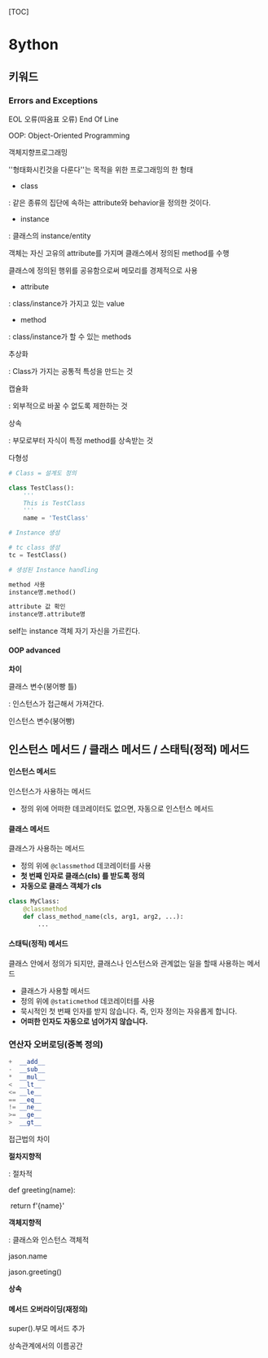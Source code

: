 [TOC]

# 8ython

##  키워드





### Errors and Exceptions



 EOL 오류(따옴표 오류)  End Of Line



OOP:  Object-Oriented Programming

객체지향프로그래밍



''형태화시킨것을 다룬다''는 목적을 위한 프로그래밍의 한 형태



- class

: 같은 종류의 집단에 속하는 attribute와 behavior을 정의한 것이다.



- instance

: 클래스의 instance/entity

객체는 자신 고유의 attribute를 가지며 클래스에서 정의된 method를 수행

클래스에 정의된 행위를 공유함으로써 메모리를 경제적으로 사용



- attribute

: class/instance가 가지고 있는 value



- method

: class/instance가 할 수 있는 methods





추상화

: Class가 가지는 공통적 특성을 만드는 것



캡슐화

: 외부적으로 바꿀 수 없도록 제한하는 것



상속

: 부모로부터 자식이 특정 method를 상속받는 것



다형성



```python
# Class = 설계도 정의

class TestClass(): 
    '''
    This is TestClass
    '''
    name = 'TestClass'

```



```python
# Instance 생성

# tc class 생성
tc = TestClass()
```



```python
# 생성된 Instance handling

method 사용
instance명.method()

attribute 값 확인
instance명.attribute명
```



self는 instance 객체 자기 자신을 가르킨다.





####  OOP advanced



**차이**

클래스 변수(붕어빵 틀)

: 인스턴스가 접근해서 가져간다.

인스턴스 변수(붕어빵)







## 인스턴스 메서드 / 클래스 메서드 / 스태틱(정적) 메서드

#### 인스턴스 메서드

인스턴스가 사용하는 메서드

- 정의 위에 어떠한 데코레이터도 없으면, 자동으로 인스턴스 메서드





#### 클래스 메서드

클래스가 사용하는 메서드

- 정의 위에 `@classmethod` 데코레이터를 사용
- **첫 번째 인자로 클래스(cls) 를 받도록 정의**
- **자동으로 클래스 객체가 cls**



```python
class MyClass:
    @classmethod
    def class_method_name(cls, arg1, arg2, ...):
        ...
```



#### 스태틱(정적) 메서드

클래스 안에서 정의가 되지만, 클래스나 인스턴스와 관계없는 일을 할때 사용하는 메서드

- 클래스가 사용할 메서드
- 정의 위에 `@staticmethod` 데코레이터를 사용
- 묵시적인 첫 번째 인자를 받지 않습니다. 즉, 인자 정의는 자유롭게 합니다.
- **어떠한 인자도 자동으로 넘어가지 않습니다.**





### 연산자 오버로딩(중복 정의)

```python
+  __add__   
-  __sub__
*  __mul__
<  __lt__
<= __le__
== __eq__
!= __ne__
>= __ge__
>  __gt__
```



접근법의 차이

**절차지향적**

: 절차적

def greeting(name):

​	return f'{name}'



**객체지향적**

: 클래스와 인스턴스 객체적

jason.name

jason.greeting()



**상속**







####  메서드 오버라이딩(재정의)

super().부모 메서드 추가







상속관계에서의 이름공간







